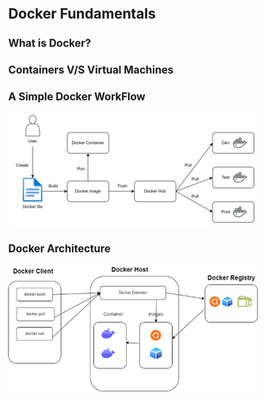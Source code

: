 # Docker Fundamentals

## What is Docker?

## Containers V/S Virtual Machines

## A Simple Docker WorkFlow
![alt text](<docker workflow.png>)
## Docker Architecture
![alt text](<docker architecture.png>)